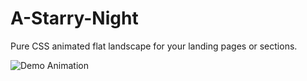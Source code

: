 # A-Starry-Night
Pure CSS animated flat landscape for your landing pages or sections.


![Demo Animation](https://github.com/Mohitch165/A-Starry-Night/blob/main/assests/starry-night.gif)
